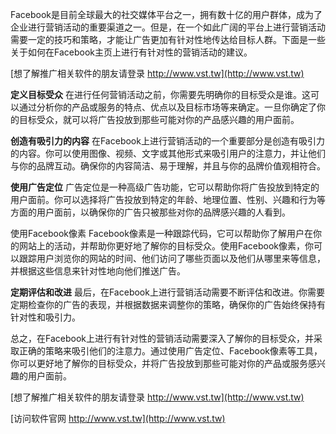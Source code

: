 Facebook是目前全球最大的社交媒体平台之一，拥有数十亿的用户群体，成为了企业进行营销活动的重要渠道之一。但是，在一个如此广阔的平台上进行营销活动需要一定的技巧和策略，才能让广告更加有针对性地传达给目标人群。下面是一些关于如何在Facebook主页上进行有针对性的营销活动的建议。

[想了解推广相关软件的朋友请登录 http://www.vst.tw](http://www.vst.tw)

**定义目标受众**
在进行任何营销活动之前，你需要先明确你的目标受众是谁。这可以通过分析你的产品或服务的特点、优点以及目标市场等来确定。一旦你确定了你的目标受众，就可以将广告投放到那些可能对你的产品感兴趣的用户面前。

**创造有吸引力的内容**
在Facebook上进行营销活动的一个重要部分是创造有吸引力的内容。你可以使用图像、视频、文字或其他形式来吸引用户的注意力，并让他们与你的品牌互动。确保你的内容简洁、易于理解，并且与你的品牌价值观相符合。

**使用广告定位**
广告定位是一种高级广告功能，它可以帮助你将广告投放到特定的用户面前。你可以选择将广告投放到特定的年龄、地理位置、性别、兴趣和行为等方面的用户面前，以确保你的广告只被那些对你的品牌感兴趣的人看到。

使用Facebook像素
Facebook像素是一种跟踪代码，它可以帮助你了解用户在你的网站上的活动，并帮助你更好地了解你的目标受众。使用Facebook像素，你可以跟踪用户浏览你的网站的时间、他们访问了哪些页面以及他们从哪里来等信息，并根据这些信息来针对性地向他们推送广告。

**定期评估和改进**
最后，在Facebook上进行营销活动需要不断评估和改进。你需要定期检查你的广告的表现，并根据数据来调整你的策略，确保你的广告始终保持有针对性和吸引力。

总之，在Facebook上进行有针对性的营销活动需要深入了解你的目标受众，并采取正确的策略来吸引他们的注意力。通过使用广告定位、Facebook像素等工具，你可以更好地了解你的目标受众，并将广告投放到那些可能对你的产品或服务感兴趣的用户面前。

[想了解推广相关软件的朋友请登录 http://www.vst.tw](http://www.vst.tw)


[访问软件官网 http://www.vst.tw](http://www.vst.tw)
